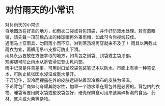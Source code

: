# 对付雨天的小常识  

对付雨天的小常识  
将地图放在好拿的地方，如雨衣口袋或背包顶袋，并作好防泼水处理。若有戴眼镜，请先戴一顶前檐凸出的棒球帽再外罩雨帽，如此可令你视线较佳。  
遇雨马上穿雨具，勿因雨小而不穿，淋到落汤鸡再穿就来不及了！ 雨具以两截式雨衣为宜，雨裤用吊带支撑可防止下滑。  
雨具永远要放在方便拿取的地方，如背包之侧袋、顶袋或主袋顶部。  
短绑腿可防止雨水从裤管滑进登山靴内部。  
雨中记录是件苦差事，可用封口塑胶袋包装笔记本以防水。市面上有卖一种笔记本，可防止纸张因水浸湿或墨水量开。  
千万记住，湿冷而裸露在外的皮肤远较贴着湿冷棉布的皮肤为保温。  
不论背包厂商如何夸耀其防水性，加罩一个防水罩在背包外是必要的。背包内的衣物、睡袋等要用防水袋或塑胶袋包好，硬壳保鲜盒可用来装易碎折潮的食品、药材、底片或火柴等杂物。  
